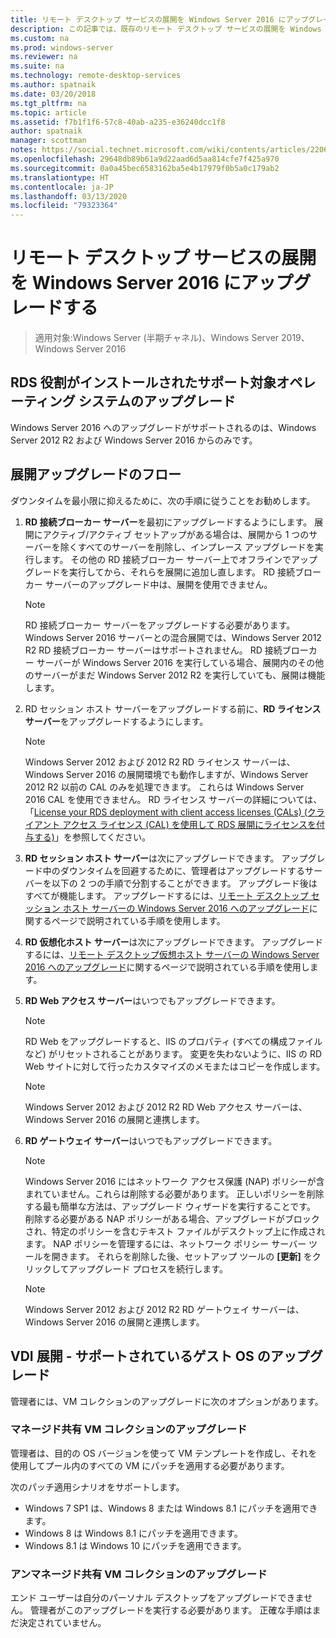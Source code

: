 ```yaml
---
title: リモート デスクトップ サービスの展開を Windows Server 2016 にアップグレードする
description: この記事では、既存のリモート デスクトップ サービスの展開を Windows Server 2016 にアップグレードする方法について説明します。
ms.custom: na
ms.prod: windows-server
ms.reviewer: na
ms.suite: na
ms.technology: remote-desktop-services
ms.author: spatnaik
ms.date: 03/20/2018
ms.tgt_pltfrm: na
ms.topic: article
ms.assetid: f7b1f1f6-57c8-40ab-a235-e36240dcc1f8
author: spatnaik
manager: scottman
notes: https://social.technet.microsoft.com/wiki/contents/articles/22069.remote-desktop-services-upgrade-guidelines-for-windows-server-2012-r2.aspx
ms.openlocfilehash: 29648db89b61a9d22aad6d5aa814cfe7f425a970
ms.sourcegitcommit: 0a0a45bec6583162ba5e4b17979f0b5a0c179ab2
ms.translationtype: HT
ms.contentlocale: ja-JP
ms.lasthandoff: 03/13/2020
ms.locfileid: "79323364"
---
```

# <a name="upgrading-your-remote-desktop-services-deployments-to-windows-server-2016"></a>リモート デスクトップ サービスの展開を Windows Server 2016 にアップグレードする

>適用対象:Windows Server (半期チャネル)、Windows Server 2019、Windows Server 2016

## <a name="supported-os-upgrades-with-rds-role-installed"></a>RDS 役割がインストールされたサポート対象オペレーティング システムのアップグレード
Windows Server 2016 へのアップグレードがサポートされるのは、Windows Server 2012 R2 および Windows Server 2016 からのみです。

## <a name="flow-for-deployment-upgrades"></a>展開アップグレードのフロー
ダウンタイムを最小限に抑えるために、次の手順に従うことをお勧めします。

1. **RD 接続ブローカー サーバー**を最初にアップグレードするようにします。 展開にアクティブ/アクティブ セットアップがある場合は、展開から 1 つのサーバーを除くすべてのサーバーを削除し、インプレース アップグレードを実行します。 その他の RD 接続ブローカー サーバー上でオフラインでアップグレードを実行してから、それらを展開に追加し直します。 RD 接続ブローカー サーバーのアップグレード中は、展開を使用できません。

   > [!NOTE] 
   > RD 接続ブローカー サーバーをアップグレードする必要があります。 Windows Server 2016 サーバーとの混合展開では、Windows Server 2012 R2 RD 接続ブローカー サーバーはサポートされません。 RD 接続ブローカー サーバーが Windows Server 2016 を実行している場合、展開内のその他のサーバーがまだ Windows Server 2012 R2 を実行していても、展開は機能します。

2. RD セッション ホスト サーバーをアップグレードする前に、**RD ライセンス サーバー**をアップグレードするようにします。
   > [!NOTE] 
   > Windows Server 2012 および 2012 R2 RD ライセンス サーバーは、Windows Server 2016 の展開環境でも動作しますが、Windows Server 2012 R2 以前の CAL のみを処理できます。 これらは Windows Server 2016 CAL を使用できません。 RD ライセンス サーバーの詳細については、「[License your RDS deployment with client access licenses (CALs) (クライアント アクセス ライセンス (CAL) を使用して RDS 展開にライセンスを付与する)](rds-client-access-license.md)」を参照してください。

3. **RD セッション ホスト サーバー**は次にアップグレードできます。 アップグレード中のダウンタイムを回避するために、管理者はアップグレードするサーバーを以下の 2 つの手順で分割することができます。 アップグレード後はすべてが機能します。 アップグレードするには、[リモート デスクトップ セッション ホスト サーバーの Windows Server 2016 へのアップグレード](upgrade-to-rdsh.md)に関するページで説明されている手順を使用します。

4. **RD 仮想化ホスト サーバー**は次にアップグレードできます。 アップグレードするには、[リモート デスクトップ仮想ホスト サーバーの Windows Server 2016 へのアップグレード](upgrade-to-rdvh.md)に関するページで説明されている手順を使用します。

5. **RD Web アクセス サーバー**はいつでもアップグレードできます。
   > [!NOTE]
   > RD Web をアップグレードすると、IIS のプロパティ (すべての構成ファイルなど) がリセットされることがあります。 変更を失わないように、IIS の RD Web サイトに対して行ったカスタマイズのメモまたはコピーを作成します。

   > [!NOTE] 
   > Windows Server 2012 および 2012 R2 RD Web アクセス サーバーは、Windows Server 2016 の展開と連携します。

6. **RD ゲートウェイ サーバー**はいつでもアップグレードできます。
   > [!NOTE]
   > Windows Server 2016 にはネットワーク アクセス保護 (NAP) ポリシーが含まれていません。これらは削除する必要があります。 正しいポリシーを削除する最も簡単な方法は、アップグレード ウィザードを実行することです。 削除する必要がある NAP ポリシーがある場合、アップグレードがブロックされ、特定のポリシーを含むテキスト ファイルがデスクトップ上に作成されます。 NAP ポリシーを管理するには、ネットワーク ポリシー サーバー ツールを開きます。 それらを削除した後、セットアップ ツールの **[更新]** をクリックしてアップグレード プロセスを続行します。 

   > [!NOTE] 
   > Windows Server 2012 および 2012 R2 RD ゲートウェイ サーバーは、Windows Server 2016 の展開と連携します。

## <a name="vdi-deployment--supported-guest-os-upgrade"></a>VDI 展開 - サポートされているゲスト OS のアップグレード
管理者には、VM コレクションのアップグレードに次のオプションがあります。

### <a name="upgrade-managed-shared-vm-collections"></a>マネージド共有 VM コレクションのアップグレード 
管理者は、目的の OS バージョンを使って VM テンプレートを作成し、それを使用してプール内のすべての VM にパッチを適用する必要があります。 

次のパッチ適用シナリオをサポートします。
- Windows 7 SP1 は、Windows 8 または Windows 8.1 にパッチを適用できます。
- Windows 8 は Windows 8.1 にパッチを適用できます。
- Windows 8.1 は Windows 10 にパッチを適用できます。

### <a name="upgrade-unmanaged-shared-vm-collections"></a>アンマネージド共有 VM コレクションのアップグレード 
エンド ユーザーは自分のパーソナル デスクトップをアップグレードできません。 管理者がこのアップグレードを実行する必要があります。 正確な手順はまだ決定されていません。